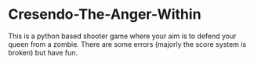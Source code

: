 # Cresendo-The-Anger-Within
This is a python based shooter game where your aim is to defend your queen from a zombie. There are some errors (majorly the score system is broken) but have fun.
